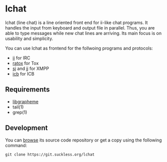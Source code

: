lchat
=====
lchat (line chat) is a line oriented front end for ii-like chat programs.
It handles the input from keyboard and output file in parallel.  Thus, you are
able to type messages while new chat lines are arriving.  Its main focus is on
usability and simplicity.

You can use lchat as frontend for the follwoing programs and protocols:

* [ii](https://tools.suckless.org/ii) for IRC
* [ratox](https://git.2f30.org/ratox) for Tox
* [sj](https://github.com/younix/sj) and [jj](https://23.fi/jj) for XMPP
* [icb](https://github.com/czarkoff/icb) for ICB

Requirements
------------
* [libgrapheme](https://libs.suckless.org/libgrapheme)
* tail(1)
* grep(1)

Development
-----------
You can [browse](//git.suckless.org/lchat) its source code repository or get a
copy using the following command:

	git clone https://git.suckless.org/lchat
